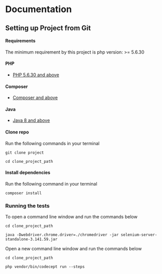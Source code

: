 # Documentation

## Setting up Project from Git

#### Requirements

The minimum requirement by this project is php version: >= 5.6.30

#### PHP
* [PHP 5.6.30 and above](https://www.php.net/manual/en/install.php)

#### Composer
* [Composer and above](https://getcomposer.org/doc/00-intro.md)

#### Java 
* [Java 8 and above](https://www.oracle.com/java/technologies/javase-downloads.html) 

#### Clone repo
Run the following commands in your terminal

`git clone project`

`cd clone_project_path`

#### Install dependencies
Run the following command in your terminal

`composer install`

### Running the tests
 To open a command line window and run the commands below
 
`cd clone_project_path`

`java -Dwebdriver.chrome.driver=./chromedriver -jar selenium-server-standalone-3.141.59.jar` 

Open a new command line window and run the commands below

`cd clone_project_path`

`php vendor/bin/codecept run --steps`


